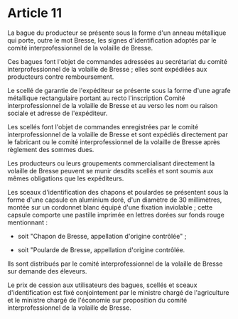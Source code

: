 # Article 11

La bague du producteur se présente sous la forme d'un anneau métallique qui porte, outre le mot Bresse, les signes d'identification adoptés par le comité interprofessionnel de la volaille de Bresse.

Ces bagues font l'objet de commandes adressées au secrétariat du comité interprofessionnel de la volaille de Bresse ; elles sont expédiées aux producteurs contre remboursement.

Le scellé de garantie de l'expéditeur se présente sous la forme d'une agrafe métallique rectangulaire portant au recto l'inscription Comité interprofessionnel de la volaille de Bresse et au verso les nom ou raison sociale et adresse de l'expéditeur.

Les scellés font l'objet de commandes enregistrées par le comité interprofessionnel de la volaille de Bresse et sont expédiés directement par le fabricant ou le comité interprofessionnel de la volaille de Bresse après règlement des sommes dues.

Les producteurs ou leurs groupements commercialisant directement la volaille de Bresse peuvent se munir desdits scellés et sont soumis aux mêmes obligations que les expéditeurs.

Les sceaux d'identification des chapons et poulardes se présentent sous la forme d'une capsule en aluminium doré, d'un diamètre de 30 millimètres, montée sur un cordonnet blanc équipé d'une fixation inviolable ; cette capsule comporte une pastille imprimée en lettres dorées sur fonds rouge mentionnant :

- soit "Chapon de Bresse, appellation d'origine contrôlée" ;

- soit "Poularde de Bresse, appellation d'origine contrôlée.

Ils sont distribués par le comité interprofessionnel de la volaille de Bresse sur demande des éleveurs.

Le prix de cession aux utilisateurs des bagues, scellés et sceaux d'identification est fixé conjointement par le ministre chargé de l'agriculture et le ministre chargé de l'économie sur proposition du comité interprofessionnel de la volaille de Bresse.
